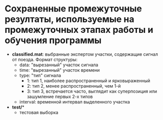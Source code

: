 # Сохраненные промежуточные резултаты, используемые на промежуточных этапах работы и обучения программы

- **classified.mat**:
выбранные экспертом участки, содержащие сигнал от поезда. Формат структуры:
  - data: "вырезанный" участок сигнала
  - time: "вырезанный" участок времени
  - type: "тип" сигнала
    - 1: тип 1, наиболее распространенный и ярковыраженный
    - 2: тип 2, менее распространенный, чем 1-й
    - 3: тип 3, встречается часто, выглядит как суперпозиция или зашумление первых 2-х типов
  - interval: временной интервал выделенного участка
- **test/***
  - тестовая выборка
